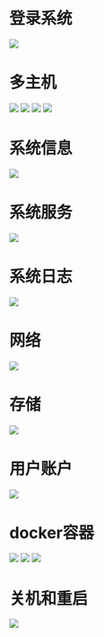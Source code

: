 # 登录系统
![](https://raw.githubusercontent.com/wiselyman/fedora21/master/resource/cockpit1.jpg)

# 多主机
![](https://raw.githubusercontent.com/wiselyman/fedora21/master/resource/cockpit2-addhost.jpg)
![](https://raw.githubusercontent.com/wiselyman/fedora21/master/resource/cockpit3-addhost.jpg)
![](https://raw.githubusercontent.com/wiselyman/fedora21/master/resource/cockpit4-addhost.jpg)
![](https://raw.githubusercontent.com/wiselyman/fedora21/master/resource/cockpit5-hostlist.jpg)

# 系统信息
![](https://raw.githubusercontent.com/wiselyman/fedora21/master/resource/cockpit6-sysinfo.jpg)

# 系统服务
![](https://raw.githubusercontent.com/wiselyman/fedora21/master/resource/cockpit7-services.jpg)

# 系统日志

![](https://raw.githubusercontent.com/wiselyman/fedora21/master/resource/cockpit15-log.jpg)

# 网络
![](https://raw.githubusercontent.com/wiselyman/fedora21/master/resource/cockpit8-network.jpg)

# 存储
![](https://raw.githubusercontent.com/wiselyman/fedora21/master/resource/cockpit9-storage.jpg)

# 用户账户
![](https://raw.githubusercontent.com/wiselyman/fedora21/master/resource/cockpit10-user.jpg)

# docker容器
![](https://raw.githubusercontent.com/wiselyman/fedora21/master/resource/cockpit11-container.jpg)
![](https://raw.githubusercontent.com/wiselyman/fedora21/master/resource/cockpit12-getimage.jpg)
![](https://raw.githubusercontent.com/wiselyman/fedora21/master/resource/cockpit13-startimage.jpg)

# 关机和重启
![](https://raw.githubusercontent.com/wiselyman/fedora21/master/resource/cockpit14-poweroff.jpg)

